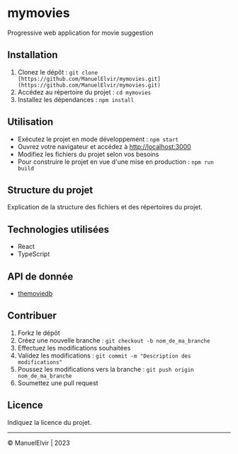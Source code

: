# mymovies

Progressive web application for movie suggestion

## Installation

1. Clonez le dépôt : `git clone [https://github.com/ManuelElvir/mymovies.git](https://github.com/ManuelElvir/mymovies.git)`
2. Accédez au répertoire du projet : `cd mymovies`
3. Installez les dépendances : `npm install`

## Utilisation

- Exécutez le projet en mode développement : `npm start`
- Ouvrez votre navigateur et accédez à [http://localhost:3000](http://localhost:3000)
- Modifiez les fichiers du projet selon vos besoins
- Pour construire le projet en vue d'une mise en production : `npm run build`

## Structure du projet

Explication de la structure des fichiers et des répertoires du projet.

## Technologies utilisées

- React
- TypeScript

## API de donnée
- [themoviedb](https://developer.themoviedb.org/docs/getting-started)

## Contribuer

1. Forkz le dépôt
2. Créez une nouvelle branche : `git checkout -b nom_de_ma_branche`
3. Effectuez les modifications souhaitées
4. Validez les modifications : `git commit -m "Description des modifications"`
5. Poussez les modifications vers la branche : `git push origin nom_de_ma_branche`
6. Soumettez une pull request

## Licence

Indiquez la licence du projet.

---
© ManuelElvir | 2023
